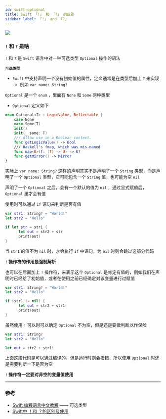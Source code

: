```yaml
---
id: swift-optional
title: Swift 「!」 和 「?」 的区别
sidebar_label: 「!」 and 「?」
---
```


![](https://pictures-1304295136.cos.ap-guangzhou.myqcloud.com/blog-screenshot/swift.jpeg)

### `!` 和 `?` 是啥

`!` 和 `?` 是 `Swift` 语言中对一种可选类型 `Optional`  操作的语法

**`可选类型`**
- `Swift` 中支持声明一个没有初始值的属性，定义通常是在类型后加上 `?` 来实现
  - 例如 `var name: String?`

`Optional` 是一个 `enum` ，里面有 `None` 和 `Some` 两种类型

- `Optional` 定义如下

``` swift
enum Optional<T> : LogicValue, Reflectable {  
    case None  
    case Some(T)  
    init()  
    init(_ some: T)  
    /// Allow use in a Boolean context.  
    func getLogicValue() -> Bool  
    /// Haskell's fmap, which was mis-named  
    func map<U>(f: (T) -> U) -> U?  
    func getMirror() -> Mirror 
}
```

实际上 `var name: String?` 这样的声明其实不是声明了一个 `String` 类型，而是声明了一个 `Optional` 类型，它可能包含一个 `String` 值，也可能为空 `nil`

声明了一个 `Optional` 之后，会有一个默认的值为 `nil` ，通过显式赋值后， `Optional` 里才会有值

使用时可以通过 `if` 语句来判断是否有值

``` swift
var str1: String? = "World!"
let str2 = "Hello"

if let str = str1 { 
      let out = str2 + str 
      print(out)
}
```

当 `str1` 的值不为 `nil` 时，才会执行 `if` 中语句，为 `nil` 时则会跳过这部分代码

**`!` 操作符的作用是强制解析**

也可以在后面加上 `!` 操作符，来表示这个 `Optional` 是肯定有值的，例如我们在声明时已经给了初始值，或者在使用之前已经确定对该变量进行过赋值

``` swift
var str1: String? = "World!"
let str2 = "Hello"

if (str1 != nil) { 
      let out = str2 + str1!
      print(out)
}
```

虽然使用 `!` 可以时可以确定 `Optional` 不为空，但是还是要做判断以作保险

``` swift
var str1: String?
let str2 = "Hello"

let out = str2 + str1!
```

上面这段代码是可以通过编译的，但是运行时则会报错，所以使用 `Optional` 时还是需要判断一下是否为空

**`!` 操作符一定要对非空的变量值使用**

--- 

### 参考
- [Swift 编程语言中文教程](https://swift.bootcss.com/02_language_guide/01_The_Basics) —— 可选类型
- [Swift中 ！和 ？的区别及使用](https://www.jianshu.com/p/89a2afb82488)
